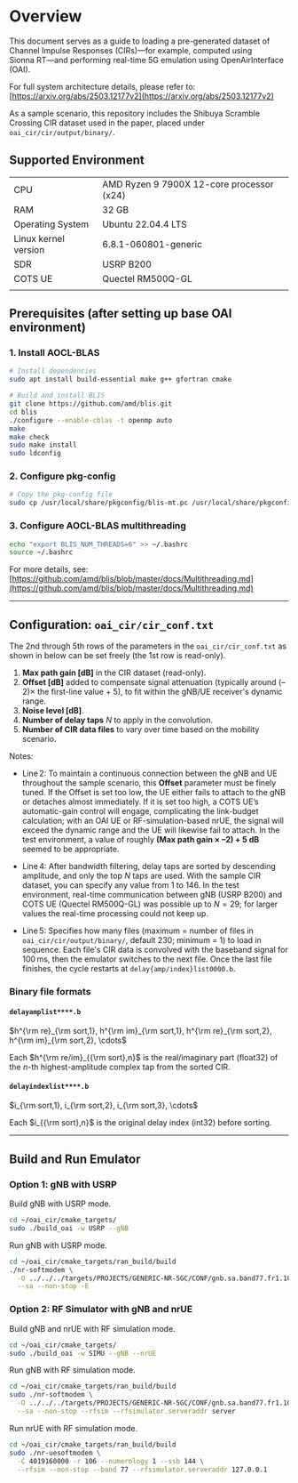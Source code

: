 <script type="text/javascript" async src="https://cdnjs.cloudflare.com/ajax/libs/mathjax/3.2.2/es5/tex-mml-chtml.min.js">
</script>
<script type="text/x-mathjax-config">
 MathJax.Hub.Config({
 tex2jax: {
 inlineMath: [['$', '$'] ],
 displayMath: [ ['$$','$$'], ["\\[","\\]"] ]
 }
 });
</script>

# Overview
This document serves as a guide to loading a pre-generated dataset of Channel Impulse Responses (CIRs)—for example, computed using Sionna RT—and performing real-time 5G emulation using OpenAirInterface (OAI).

For full system architecture details, please refer to: [https://arxiv.org/abs/2503.12177v2](https://arxiv.org/abs/2503.12177v2)

As a sample scenario, this repository includes the Shibuya Scramble Crossing CIR dataset used in the paper, placed under `oai_cir/cir/output/binary/`.

## Supported Environment

|||
|-|-|
|CPU                    | AMD Ryzen 9 7900X 12-core processor (x24) |
|RAM                    | 32 GB                                     |
|Operating System       | Ubuntu 22.04.4 LTS                        |
|Linux kernel version   | 6.8.1-060801-generic                      |
|SDR                    | USRP B200                                 |
|COTS UE                | Quectel RM500Q-GL                         |
|||

## Prerequisites (after setting up base OAI environment)

### 1. Install AOCL-BLAS

```bash
# Install dependencies
sudo apt install build-essential make g++ gfortran cmake

# Build and install BLIS
git clone https://github.com/amd/blis.git
cd blis
./configure --enable-cblas -t openmp auto
make
make check
sudo make install
sudo ldconfig
```

### 2. Configure pkg-config

```bash
# Copy the pkg-config file
sudo cp /usr/local/share/pkgconfig/blis-mt.pc /usr/local/share/pkgconfig/cblis.pc
```

### 3. Configure AOCL-BLAS multithreading

```bash
echo "export BLIS_NUM_THREADS=6" >> ~/.bashrc
source ~/.bashrc
```

For more details, see:
[https://github.com/amd/blis/blob/master/docs/Multithreading.md](https://github.com/amd/blis/blob/master/docs/Multithreading.md)

---

## Configuration: `oai_cir/cir_conf.txt`

The 2nd through 5th rows of the parameters in the `oai_cir/cir_conf.txt` as shown in below can be set freely (the 1st row is read-only).

1. **Max path gain \[dB]** in the CIR dataset (read-only).
2. **Offset \[dB]** added to compensate signal attenuation (typically around (–2)× the first-line value + 5), to fit within the gNB/UE receiver's dynamic range.
3. **Noise level \[dB]**.
4. **Number of delay taps** $N$ to apply in the convolution.
5. **Number of CIR data files** to vary over time based on the mobility scenario.

Notes:

* Line 2: To maintain a continuous connection between the gNB and UE throughout the sample scenario, this **Offset** parameter must be finely tuned. If the Offset is set too low, the UE either fails to attach to the gNB or detaches almost immediately. If it is set too high, a COTS UE’s automatic-gain control will engage, complicating the link-budget calculation; with an OAI UE or RF-simulation-based nrUE, the signal will exceed the dynamic range and the UE will likewise fail to attach. In the test environment, a value of roughly **(Max path gain × –2) + 5 dB** seemed to be appropriate.

* Line 4: After bandwidth filtering, delay taps are sorted by descending amplitude, and only the top $N$ taps are used.
  With the sample CIR dataset, you can specify any value from 1 to 146.
  In the test environment, real-time communication between gNB (USRP B200) and COTS UE (Quectel RM500Q-GL) was possible up to $N = 29$; for larger values the real-time processing could not keep up.

* Line 5: Specifies how many files (maximum = number of files in `oai_cir/cir/output/binary/`, default 230; minimum = 1) to load in sequence.
  Each file's CIR data is convolved with the baseband signal for 100 ms, then the emulator switches to the next file. 
  Once the last file finishes, the cycle restarts at `delay{amp/index}list0000.b`.

### Binary file formats

#### `delayamplist****.b`
$h^{\rm re}_{\rm sort,1}, h^{\rm im}_{\rm sort,1}, h^{\rm re}_{\rm sort,2}, h^{\rm im}_{\rm sort,2}, \cdots$

Each $h^{\rm re/im}_{{\rm sort},n}$ is the real/imaginary part (float32) of the $n$-th highest-amplitude complex tap from the sorted CIR.

#### `delayindexlist****.b`
$i_{\rm sort,1}, i_{\rm sort,2}, i_{\rm sort,3}, \cdots$

Each $i_{{\rm sort},n}$ is the original delay index (int32) before sorting.

---

## Build and Run Emulator

### Option 1: gNB with USRP
Build gNB with USRP mode.
```bash
cd ~/oai_cir/cmake_targets/
sudo ./build_oai -w USRP --gNB
```

Run gNB with USRP mode.
```bash
cd ~/oai_cir/cmake_targets/ran_build/build
./nr-softmodem \
  -O ../../../targets/PROJECTS/GENERIC-NR-5GC/CONF/gnb.sa.band77.fr1.106PRB.usrpb210.chemu.yaml \
  --sa --non-stop -E
```

### Option 2: RF Simulator with gNB and nrUE
Build gNB and nrUE with RF simulation mode.
```bash
cd ~/oai_cir/cmake_targets/
sudo ./build_oai -w SIMU --gNB --nrUE
```

Run gNB with RF simulation mode.
```bash
cd ~/oai_cir/cmake_targets/ran_build/build
sudo ./nr-softmodem \
  -O ../../../targets/PROJECTS/GENERIC-NR-5GC/CONF/gnb.sa.band77.fr1.106PRB.usrpb210.chemu.yaml \
  --sa --non-stop --rfsim --rfsimulator.serveraddr server
```

Run nrUE with RF simulation mode.
```bash
cd ~/oai_cir/cmake_targets/ran_build/build
sudo ./nr-uesoftmodem \
  -C 4019160000 -r 106 --numerology 1 --ssb 144 \
  --rfsim --non-stop --band 77 --rfsimulator.serveraddr 127.0.0.1
```
